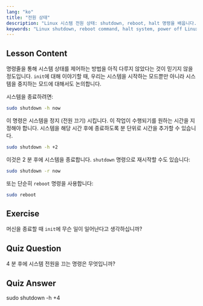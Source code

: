 ```yaml
---
lang: "ko"
title: "전원 상태"
description: "Linux 시스템 전원 상태: shutdown, reboot, halt 명령을 배웁니다. Linux 시스템을 안전하게 전원 끄거나 재시작하는 방법을 이해합니다. 필수 명령으로 시작하세요!"
keywords: "Linux shutdown, reboot command, halt system, power off Linux, Linux commands, beginner Linux, Linux tutorial, system states"
---
```


## Lesson Content

명령줄을 통해 시스템 상태를 제어하는 방법을 아직 다루지 않았다는 것이 믿기지 않을 정도입니다. `init`에 대해 이야기할 때, 우리는 시스템을 시작하는 모드뿐만 아니라 시스템을 중지하는 모드에 대해서도 논의합니다.

시스템을 종료하려면:

```bash
sudo shutdown -h now
```

이 명령은 시스템을 정지 (전원 끄기) 시킵니다. 이 작업이 수행되기를 원하는 시간을 지정해야 합니다. 시스템을 해당 시간 후에 종료하도록 분 단위로 시간을 추가할 수 있습니다.

```bash
sudo shutdown -h +2
```

이것은 2 분 후에 시스템을 종료합니다. `shutdown` 명령으로 재시작할 수도 있습니다:

```bash
sudo shutdown -r now
```

또는 단순히 `reboot` 명령을 사용합니다:

```bash
sudo reboot
```

## Exercise

머신을 종료할 때 `init`에 무슨 일이 일어난다고 생각하십니까?

## Quiz Question

4 분 후에 시스템 전원을 끄는 명령은 무엇입니까?

## Quiz Answer

sudo shutdown -h +4
